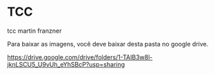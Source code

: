 # TCC
tcc martin franzner


Para baixar as imagens, você deve baixar desta pasta no google drive.

https://drive.google.com/drive/folders/1-TAIB3w8l-jknLSCU5_U9vUh_eYhSBcP?usp=sharing
